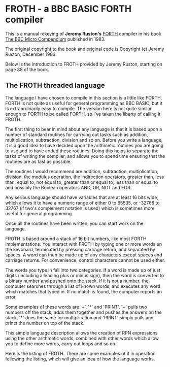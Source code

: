 # FROTH - a BBC BASIC FORTH compiler

This is a manual rekeying of **Jeremy Ruston's** [FORTH](https://en.wikipedia.org/wiki/Forth_(programming_language)) compiler in his book [The BBC Micro Compendium](https://archive.org/details/BBCMicroCompendium/mode/2up) published in 1983.

The original copyright to the book and original code is Copyright (c) Jeremy Ruston, December 1983.

Below is the introduction to FROTH provided by Jeremy Ruston, starting on page 88 of the book.

## The FROTH threaded language

The language I have chosen to compile in this section is a little like FORTH. FORTH is not quite as useful for general programming as BBC BASIC, but it is extraordinarily easy to compile. The version here is not quite similar enough to FORTH to be called FORTH, so I've taken the liberty of calling it FROTH.

The first thing to bear in mind about any language is that it is based upon a number of standard routines for carrying out tasks such as addition, multiplication, subtraction, division and so on. Before you write a language, it is a good idea to have decided upon the arithmetic routines you are going to use and to have coded these routines. Doing this helps to separate the tasks of writing the compiler, and allows you to spend time ensuring that the routines are as fast as possible.

The routines I would recommend are addition, subtraction, multiplication, division, the modulus operation, the indirection operators, greater than, less than, equal to, not equal to, greater than or equal to, less than or equal to and possibly the Boolean operators AND, OR, NOT and EOR.

Any serious language should have variables that are at least 16 bits wide, which allows it to have a numeric range of either 0 to 65535, or -32768 to 32767 (if two's complement notation is used) which is sometimes more useful for general programming.

Once all the routines have been written, you can start work on the language.

FROTH is based around a stack of 16 bit numbers, like most FORTH implementations. You interact with FROTH by typing one or more words on the keyboard, terminated by pressing carriage return, and separated by spaces. A word can then be made up of any characters except spaces and carriage returns. For convenience, control characters cannot be used either.

The words you type in fall into two categories. If a word is made up of just digits (including a leading plus or minus sign), then the word is converted to a binary number and pushed onto the stack. If it is not a number, the computer searches through a list of known words, and executes any word which matches that typed in. If no match is found, the computer reports an error.

Some examples of these words are '+', '\*' and 'PRINT'. '+' pulls two numbers off the stack, adds them together and pushes the answers on the stack, '\*' does the same for multiplication and 'PRINT' simply pulls and prints the number on top of the stack.

This simple language description allows the creation of RPN expressions using the other arithmetic words, combined with other words which allow you to define more words, carry out loops and so on.

Here is the listing of FROTH. There are some examples of it in operation following the listing, which will give an idea of how the language works.